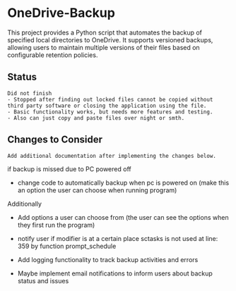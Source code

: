 # OneDrive-Backup

This project provides a Python script that automates the backup of specified local directories to OneDrive. It supports versioned backups, allowing users to maintain multiple versions of their files based on configurable retention policies.

## Status

    Did not finish
    - Stopped after finding out locked files cannot be copied without third party software or closing the application using the file.
    - Basic functionality works, but needs more features and testing.
    - Also can just copy and paste files over night or smth.

## Changes to Consider

    Add additional documentation after implementing the changes below.

if backup is missed due to PC powered off

- change code to automatically backup when pc is powered on (make this an option the user can choose when running program)

Additionally

- Add options a user can choose from (the user can see the options when they first run the program)

- notify user if modifier is at a certain place sctasks is not used at line: 359 by function prompt_schedule

- Add logging functionality to track backup activities and errors

- Maybe implement email notifications to inform users about backup status and issues
